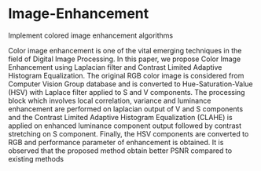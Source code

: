 # Image-Enhancement
Implement colored image enhancement algorithms 

Color image enhancement is one of the vital emerging techniques in the field of Digital Image Processing. In this paper, we propose Color Image Enhancement using Laplacian filter and Contrast Limited Adaptive Histogram Equalization. The original RGB color image is considered from Computer Vision Group database and is converted to Hue-Saturation-Value (HSV) with Laplace filter applied to S and V components. The processing block which involves local correlation, variance and luminance enhancement are performed on laplacian output of V and S components and the Contrast Limited Adaptive Histogram Equalization (CLAHE) is applied on enhanced luminance component output followed by contrast stretching on S component. Finally, the HSV components are converted to RGB and performance parameter of enhancement is obtained. It is observed that the proposed method obtain better PSNR compared to existing methods
